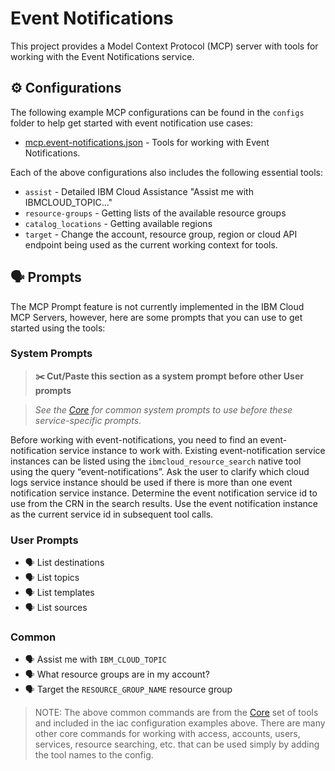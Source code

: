 # Event Notifications

This project provides a Model Context Protocol (MCP) server with tools for working with the Event Notifications service.

## ⚙️ Configurations

The following example MCP configurations can be found in the `configs` folder to help get started with event notification use cases:

- [mcp.event-notifications.json](https://github.com/IBM-Cloud/ibmcloud-mcp-server/blob/main/src/event-notifications/configs/mcp.event-notifications.json) - Tools for working with Event Notifications.

Each of the above configurations also includes the following essential tools:

- `assist` - Detailed IBM Cloud Assistance "Assist me with IBMCLOUD_TOPIC..."
- `resource-groups` - Getting lists of the available resource groups
- `catalog_locations` - Getting available regions
- `target` - Change the account, resource group, region or cloud API endpoint being used as the current working context for tools.

## 🗣️ Prompts

The MCP Prompt feature is not currently implemented in the IBM Cloud MCP Servers, however, here are some prompts that you can use to get started using the tools:

### System Prompts

> **✂️ Cut/Paste this section as a system prompt before other User prompts**

> _See the [Core](https://github.com/IBM-Cloud/ibmcloud-mcp-server/blob/main/src/core/README.md) for common system prompts to use before these service-specific prompts._

Before working with event-notifications, you need to find an event-notification service instance to work with.
Existing event-notification service instances can be listed using the `ibmcloud_resource_search` native tool using the query “event-notifications”.
Ask the user to clarify which cloud logs service instance should be used if there is more than one event notification service instance.
Determine the event notification service id to use from the CRN in the search results.
Use the event notification instance as the current service id in subsequent tool calls.

### User Prompts

- 🗣️ List destinations
- 🗣️ List topics
- 🗣️ List templates
- 🗣️ List sources

### Common

- 🗣️ Assist me with `IBM_CLOUD_TOPIC`
- 🗣️ What resource groups are in my account?
- 🗣️ Target the `RESOURCE_GROUP_NAME` resource group

> NOTE: The above common commands are from the [Core](https://github.com/IBM-Cloud/ibmcloud-mcp-server/blob/main/src/core/README.md) set of tools and included in the iac configuration examples above.  There are many other core commands for working with access, accounts, users, services, resource searching, etc. that can be used simply by adding the tool names to the config.
